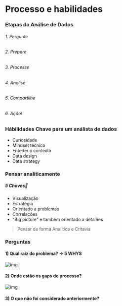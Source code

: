 # Processo e habilidades


### Etapas da Análise de Dados

###### 1. Pergunte
###### 2. Prepare
###### 3. Processe
###### 4. Analise
###### 5. Compartilhe
###### 6. Ação!

### Hábilidades Chave para um análista de dados
- Curiosidade
- Mindset técnico
- Enteder o contexto
- Data design
- Data strategy

### Pensar analiticamente 
 ##### 5 Chaves🔑
 
- Visualização 
- Estratégia
- Orientado a problemas
- Correlações
- "Big picture" e também orientado a detalhes

> Pensar de forma 
> Analítica e Critavia

### Perguntas  
#### 1) Qual raiz do problema? -> 5 WHYS 
![img](https://kanbanize.com/wp-content/uploads/website-images/kanban-resources/5-whys-example.png)
#### 2) Onde estão os gaps do processo?
![img](https://www.questionpro.com/blog/wp-content/uploads/2018/08/57-GAP-analysis.jpg)

#### 3) O que não foi considerado anteriormente?
